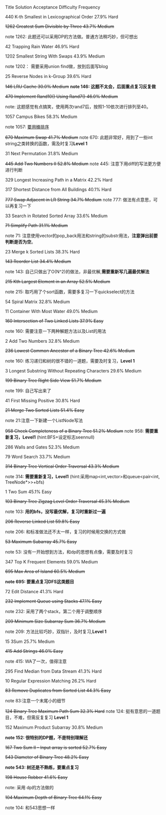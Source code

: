 Title	Solution	Acceptance	Difficulty	Frequency  

440	K-th Smallest in Lexicographical Order    		27.9%	Hard

	
~~1262 Greatest Sum Divisible by Three    		43.7%	Medium~~

note 1262: 此题还可以采用DP的方法做。普通方法稍巧妙，但可想出


42	Trapping Rain Water    		46.9%	Hard	


1202	Smallest String With Swaps    		43.9%	Medium	

note 1202： 需要采用union find做，放到后面写blog


	
25 Reverse Nodes in k-Group    		39.6%	Hard	

~~146	LRU Cache    		30.0%	Medium~~
**note 146: 这题不太会，后面重点复习反复做**


~~470	Implement Rand10() Using Rand7()    		46.0%	Medium~~

note: 这题感觉有点搞笑，使用两次rand7后，按照1-10依次进行排列至40。	

	
1057 Campus Bikes    		58.3%	Medium	

note 1057: [要用桶排序](https://www.youtube.com/watch?v=R5OzU68vTKs)


~~670	 Maximum Swap    		41.7%	Medium~~
note 670: 此题非常好，用到了一些int string之类转换的函数，需及时复习**Level 1**

	
31 Next Permutation    		31.8%	Medium	



~~445	 Add Two Numbers II    		52.8%	Medium~~
note 445: 注意下用diff的写法更方便进行判断	



329	 Longest Increasing Path in a Matrix    		42.2%	Hard	



317	 Shortest Distance from All Buildings    		40.1%	Hard	



~~777	Swap Adjacent in LR String    		34.7%	Medium~~
note 777: 做法有点意思，可以再复习一下	


	
33  Search in Rotated Sorted Array    		33.6%	Medium	


	
~~71 Simplify Path     		31.1%	Medium~~

note 71: 注意使用vector的pop_back用法和string的substr用法，**注意弹出前要判断是否为空**。	



23	Merge k Sorted Lists    		38.3%	Hard	

~~143	Reorder List    		34.4%	Medium~~

note 143: 自己只做出了O(N^2)的做法，非最优解,**需要重新写几遍最优解法**


~~215	Kth Largest Element in an Array    		52.5%	Medium~~

note 215: 取巧用了个sort函数，需要多复习一下quickselect的方法

	
54  Spiral Matrix    		32.8%	Medium	


11	 Container With Most Water    		49.0%	Medium	


 ~~160	Intersection of Two Linked Lists    37.9%	Easy~~

 note 160: 需要注意一下两种解题方法以及List的用法


2	Add Two Numbers    		32.8%	Medium	


~~236	Lowest Common Ancestor of a Binary Tree     		42.6%	Medium~~

note 160: 练习递归和树的很不错的一道题，需要及时复习，**Level 1**	


3	Longest Substring Without Repeating Characters    		29.6%	Medium



~~199	Binary Tree Right Side View    		51.7%	Medium~~

note 199: 自己写出来了


	
41 First Missing Positive    		30.8%	Hard	

	
~~21   Merge Two Sorted Lists    		51.4%	Easy~~	

note 21:注意一下新建一个ListNode写法


~~958	Check Completeness of a Binary Tree    		51.2%	Medium~~
note 958: **需要重新复习，Level1** (hint:BFS+设定标志seennull)


286	Walls and Gates    		52.3%	Medium	


79	Word Search    		33.7%	Medium	

~~314	Binary Tree Vertical Order Traversal    		43.3%	Medium~~

note 314: **需要重新复习，Level1** (hint:采用map<int,vector<int>>和queue<pair<int, TreeNode*>>+bfs)	

1	Two Sum    		45.1%	Easy	



~~103	Binary Tree Zigzag Level Order Traversal    		45.3%	Medium~~

note 103: **用的bfs，没写最优解，复习时重新过一遍**
	
~~206  Reverse Linked List    		59.8%	Easy~~

note 206: 和标准做法还不太一样，复习的时候用交换的方式做

	
~~53     Maximum Subarray    		45.7%	Easy~~

note 53: 没有一开始想到方法，和dp的思想有点像，需要及时复习	


347	Top K Frequent Elements    		59.0%	Medium	

~~695	Max Area of Island    		60.5%	Medium~~

**note 695: 要重点复习DFS这类题目**	


72	Edit Distance    		41.3%	Hard	

~~232	 Implement Queue using Stacks    		47.1%	Easy~~

note 232: 采用了两个stack，第二个用于调整顺序


~~209	Minimum Size Subarray Sum    		36.7%	Medium~~

note 209: 方法比较巧妙，双指针，及时复习,**Level 1**	


15	3Sum    		25.7%	Medium	
	
~~415	Add Strings    		46.0%	Easy~~

note 415: WA了一次，值得注意


295	Find Median from Data Stream    		41.3%	Hard	


10	Regular Expression Matching    		26.2%	Hard	
	
~~83 Remove Duplicates from Sorted List    		44.3%	Easy~~

note 83:注意一个末尾小的细节


~~124	Binary Tree Maximum Path Sum    		32.3%	Hard~~
note 124: 挺有意思的一道题目，不难，但需反复复习 **Level 1**	

152	Maximum Product Subarray    		30.8%	Medium	

**note 152: 很特别的DP题，不是特别理解还**

	
~~167 Two Sum II - Input array is sorted    		52.7%	Easy~~


~~543	 Diameter of Binary Tree     		48.2%	Easy~~	

**note 543: 树还是不熟练，要重点复习**	

~~198	 House Robber    		41.6%	Easy~~

note: 采用 dp的方法做的	

~~104	 Maximum Depth of Binary Tree    		64.1%	Easy~~	

note 104: 和543思想一样
